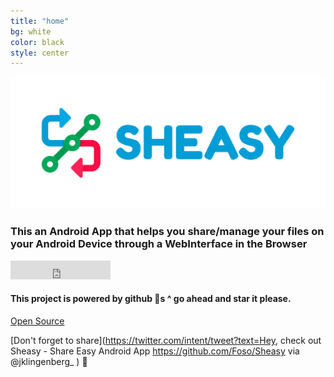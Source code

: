 ```yaml
---
title: "home"
bg: white
color: black
style: center
---
```

<img src="https://raw.githubusercontent.com/Foso/Sheasy/develop/logo/horizontal.png"/>

### This an Android App that helps you share/manage your files on your Android Device through a WebInterface in the Browser

<iframe src="https://ghbtns.com/github-btn.html?user=Foso&repo=Sheasy&type=star&count=true&size=large" frameborder="0" scrolling="0" width="160px" height="30px"></iframe>
<div style="margin-bottom:18px"></div>  

#### This project is powered by github 🌟s ^ go ahead and star it please.



<span id="forkongithub">
  <a href="{{ site.source_link }}" class="bg-blue">
    Open Source
  </a>
</span>

[Don't forget to share](https://twitter.com/intent/tweet?text=Hey, check out Sheasy - Share Easy Android App https://github.com/Foso/Sheasy via @jklingenberg_ ) 🌹

[docs]: https://basarat.gitbooks.io/alm/content/
[contributing]: https://basarat.gitbooks.io/alm/content/contributing/
[cover]: https://raw.githubusercontent.com/alm-tools/alm-tools.github.io/master/screens/cover_small.png

[npm-image]: https://img.shields.io/npm/dt/alm.svg?maxAge=2592000
[npm-url]: https://npmjs.org/package/alm
[travis-image]: https://travis-ci.org/alm-tools/alm.svg?branch=master
[travis-url]:https://travis-ci.org/alm-tools/alm
[gitter-image]: https://badges.gitter.im/Join%20Chat.svg
[gitter-url]: https://gitter.im/alm-tools/alm?utm_source=badge&utm_medium=badge&utm_campaign=pr-badge&utm_content=badge
